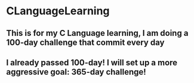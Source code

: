 # CLanguageLearning
## This is for my C Language learning, I am doing a 100-day challenge that commit every day
## I already passed 100-day! I will set up a more aggressive goal: 365-day challenge!